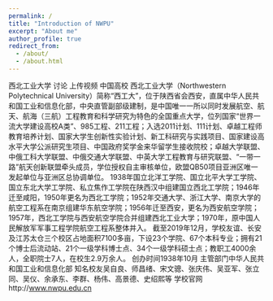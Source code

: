 ```yaml
---
permalink: /
title: "Introduction of NWPU"
excerpt: "About me"
author_profile: true
redirect_from: 
  - /about/
  - /about.html
---
```


西北工业大学 讨论 上传视频
中国高校
西北工业大学（Northwestern Polytechnical University）简称“西工大”，位于陕西省会西安，直属中华人民共和国工业和信息化部，中央直管副部级建制，是中国唯一一所以同时发展航空、航天、航海（三航）工程教育和科学研究为特色的全国重点大学，位列国家“世界一流大学建设高校A类”、985工程、211工程；入选2011计划、111计划、卓越工程师教育培养计划、国家大学生创新性实验计划、新工科研究与实践项目、国家建设高水平大学公派研究生项目、中国政府奖学金来华留学生接收院校；卓越大学联盟、中俄工科大学联盟、中俄交通大学联盟、中英大学工程教育与研究联盟、“一带一路”航天创新联盟牵头成员，学位授权自主审核单位，欧盟QB50项目亚洲区唯一发起单位与亚洲区总协调单位。
1938年国立北洋工学院、国立北平大学工学院、国立东北大学工学院、私立焦作工学院在陕西汉中组建国立西北工学院；1946年迁至咸阳，1950年更名为西北工学院；1952年交通大学、浙江大学、南京大学的航空工程系在南京组建华东航空学院；1956年迁至西安，更名为西安航空学院；1957年，西北工学院与西安航空学院合并组建西北工业大学；1970年，原中国人民解放军军事工程学院航空工程系整体并入。
截至2019年12月，学校友谊、长安及江苏太仓三个校区占地面积7100多亩，下设23个学院、67个本科专业；拥有21个博士后流动站、21个一级学科博士点、34个一级学科硕士点；教职工4000余人，全职院士7人，在校生2.9万余人。
创办时间1938年10月
主管部门中华人民共和国工业和信息化部
知名校友吴自良、师昌绪、宋文骢、张庆伟、吴亚军、张立同、吴仪、余承东、李群、杨伟、高景德、史绍熙等
学校官网http://www.nwpu.edu.cn
